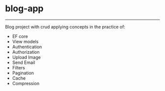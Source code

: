 # blog-app
---
Blog project with crud applying concepts in the practice of:

- EF core
- View models
- Authentication
- Authorization
- Upload Image
- Send Email
- Filters
- Pagination
- Cache
- Compression
